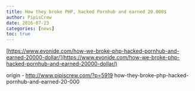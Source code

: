 ```yaml
---
title: How they broke PHP, hacked Pornhub and earned 20.000$
author: PipisCrew
date: 2016-07-23
categories: [news]
toc: true
---
```


[https://www.evonide.com/how-we-broke-php-hacked-pornhub-and-earned-20000-dollar/](https://www.evonide.com/how-we-broke-php-hacked-pornhub-and-earned-20000-dollar/)

origin - http://www.pipiscrew.com/?p=5919 how-they-broke-php-hacked-pornhub-and-earned-20-000